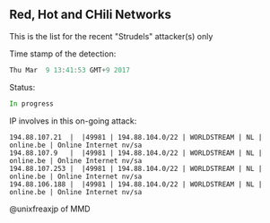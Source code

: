 ## Red, Hot and CHili Networks

This is the list for the recent "Strudels" attacker(s) only

Time stamp of the detection:
```asm
Thu Mar  9 13:41:53 GMT+9 2017
```
Status:
```asm
In progress
```
IP involves in this on-going attack:
```
194.88.107.21  |  |49981 | 194.88.104.0/22 | WORLDSTREAM | NL | online.be | Online Internet nv/sa
194.88.107.9   |  |49981 | 194.88.104.0/22 | WORLDSTREAM | NL | online.be | Online Internet nv/sa
194.88.107.253 |  |49981 | 194.88.104.0/22 | WORLDSTREAM | NL | online.be | Online Internet nv/sa
194.88.106.188 |  |49981 | 194.88.104.0/22 | WORLDSTREAM | NL | online.be | Online Internet nv/sa
```

@unixfreaxjp of MMD
